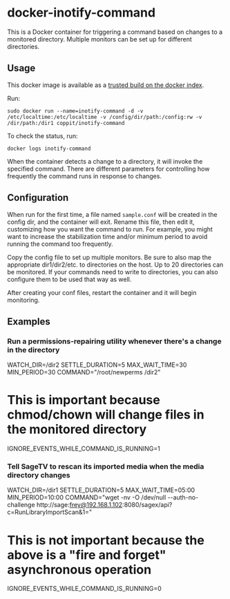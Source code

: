 docker-inotify-command
======================

This is a Docker container for triggering a command based on changes to a monitored directory. Multiple monitors can be set
up for different directories.

Usage
-----

This docker image is available as a [trusted build on the docker index](https://index.docker.io/u/coppit/inotify-command/).

Run:

`sudo docker run --name=inotify-command -d -v /etc/localtime:/etc/localtime -v /config/dir/path:/config:rw -v /dir/path:/dir1 coppit/inotify-command`

To check the status, run:

`docker logs inotify-command`

When the container detects a change to a directory, it will invoke the specified command. There are different parameters
for controlling how frequently the command runs in response to changes.

Configuration
-------------

When run for the first time, a file named `sample.conf` will be created in the config dir, and the container will exit.
Rename this file, then edit it, customizing how you want the command to run. For example, you might want to increase the
stabilization time and/or minimum period to avoid running the command too frequently.

Copy the config file to set up multiple monitors. Be sure to also map the appropriate dir1/dir2/etc. to directories on
the host. Up to 20 directories can be monitored. If your commands need to write to directories, you can also configure
them to be used that way as well.

After creating your conf files, restart the container and it will begin monitoring.

Examples
--------

### Run a permissions-repairing utility whenever there's a change in the directory

 WATCH_DIR=/dir2
 SETTLE_DURATION=5
 MAX_WAIT_TIME=30
 MIN_PERIOD=30
 COMMAND="/root/newperms /dir2"
 # This is important because chmod/chown will change files in the monitored directory
 IGNORE_EVENTS_WHILE_COMMAND_IS_RUNNING=1

### Tell SageTV to rescan its imported media when the media directory changes

 WATCH_DIR=/dir1
 SETTLE_DURATION=5
 MAX_WAIT_TIME=05:00
 MIN_PERIOD=10:00
 COMMAND="wget -nv -O /dev/null --auth-no-challenge http://sage:frey@192.168.1.102:8080/sagex/api?c=RunLibraryImportScan&1="
 # This is not important because the above is a "fire and forget" asynchronous operation
 IGNORE_EVENTS_WHILE_COMMAND_IS_RUNNING=0
